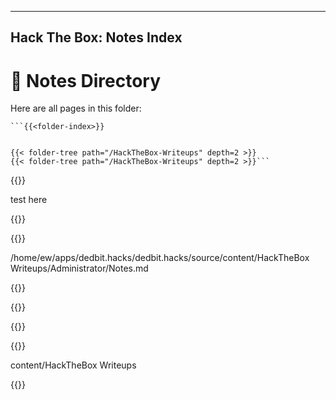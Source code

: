 
---
Hack The Box: Notes Index
---

# 📂 Notes Directory

Here are all pages in this folder:

```
```{{<folder-index>}}


{{< folder-tree path="/HackTheBox-Writeups" depth=2 >}}
{{< folder-tree path="/HackTheBox-Writeups" depth=2 >}}```

```

{{<folder-tree path="/HackTheBox-Writeups" depth=2>}}

test here

{{<folder-tree path="./" depth=2>}}



{{<folder-tree path="/HackTheBox-Writeups/" depth=2>}}


/home/ew/apps/dedbit.hacks/dedbit.hacks/source/content/HackTheBox Writeups/Administrator/Notes.md



{{<folder-tree path="/HackTheBox Writeups" depth=2>}}



{{<folder-tree path="/HackTheBox Writeups/" depth=2>}}


{{<folder-tree path="/HackTheBox Writeups/Administrator/" depth=2>}}



{{<folder-tree path="content/HackTheBox Writeups" depth=2>}}

content/HackTheBox Writeups


{{<folder-tree path="./content/HackTheBox Writeups" depth=2>}}

